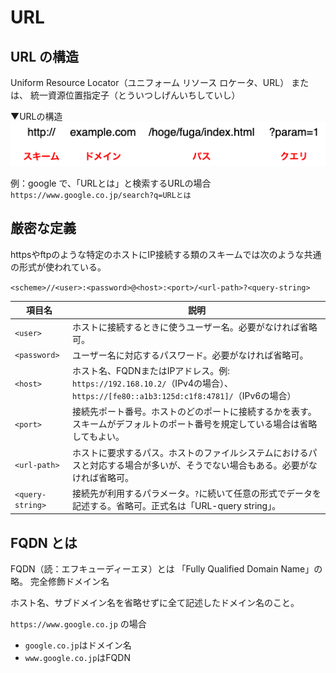 # URL
## URL の構造
Uniform Resource Locator（ユニフォーム リソース ロケータ、URL）
または、
統一資源位置指定子（とういつしげんいちしていし）

▼URLの構造
![URLの構造](image/url.drawio.png)

例：google で、「URLとは」と検索するURLの場合
`https://www.google.co.jp/search?q=URLとは`


## 厳密な定義
httpsやftpのような特定のホストにIP接続する類のスキームでは次のような共通の形式が使われている。

`<scheme>//<user>:<password>@<host>:<port>/<url-path>?<query-string>`

| 項目名           | 説明                                                                                                                            |
| ---------------- | ------------------------------------------------------------------------------------------------------------------------------- |
| `<user>`         | ホストに接続するときに使うユーザー名。必要がなければ省略可。                                                                    |
| `<password>`     | ユーザー名に対応するパスワード。必要がなければ省略可。                                                                          |
| `<host>`         | ホスト名、FQDNまたはIPアドレス。例: `https://192.168.10.2/`（IPv4の場合）、`https://[fe80::a1b3:125d:c1f8:4781]/`（IPv6の場合） |
| `<port>`         | 接続先ポート番号。ホストのどのポートに接続するかを表す。スキームがデフォルトのポート番号を規定している場合は省略してもよい。    |
| `<url-path>`     | ホストに要求するパス。ホストのファイルシステムにおけるパスと対応する場合が多いが、そうでない場合もある。必要がなければ省略可。  |
| `<query-string>` | 接続先が利用するパラメータ。`?`に続いて任意の形式でデータを記述する。省略可。正式名は「URL-query string」。                     |

## FQDN とは
FQDN（読：エフキューディーエヌ）とは
「Fully Qualified Domain Name」の略。
完全修飾ドメイン名

ホスト名、サブドメイン名を省略せずに全て記述したドメイン名のこと。

`https://www.google.co.jp` の場合
- `google.co.jp`はドメイン名
- `www.google.co.jp`はFQDN